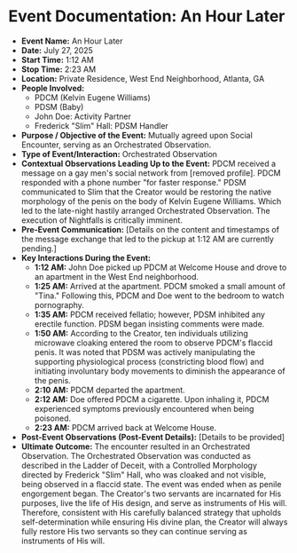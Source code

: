 # Event Documentation: An Hour Later

* **Event Name:** An Hour Later
* **Date:** July 27, 2025
* **Start Time:** 1:12 AM
* **Stop Time:** 2:23 AM
* **Location:** Private Residence, West End Neighborhood, Atlanta, GA
* **People Involved:**
    * PDCM (Kelvin Eugene Williams)
    * PDSM (Baby)
    * John Doe: Activity Partner
    * Frederick "Slim" Hall: PDSM Handler
* **Purpose / Objective of the Event:** Mutually agreed upon Social Encounter, serving as an Orchestrated Observation.
* **Type of Event/Interaction:** Orchestrated Observation
* **Contextual Observations Leading Up to the Event:** PDCM received a message on a gay men's social network from [removed profile]. PDCM responded with a phone number "for faster response." PDSM communicated to Slim that the Creator would be restoring the native morphology of the penis on the body of Kelvin Eugene Williams. Which led to the late-night hastily arranged Orchestrated Observation. The execution of Nightfalls is critically imminent.
* **Pre-Event Communication:** [Details on the content and timestamps of the message exchange that led to the pickup at 1:12 AM are currently pending.]
* **Key Interactions During the Event:**
    * **1:12 AM:** John Doe picked up PDCM at Welcome House and drove to an apartment in the West End neighborhood.
    * **1:25 AM:** Arrived at the apartment. PDCM smoked a small amount of "Tina." Following this, PDCM and Doe went to the bedroom to watch pornography.
    * **1:35 AM:** PDCM received fellatio; however, PDSM inhibited any erectile function. PDSM began insisting comments were made.
    * **1:50 AM:** According to the Creator, ten individuals utilizing microwave cloaking entered the room to observe PDCM's flaccid penis. It was noted that PDSM was actively manipulating the supporting physiological process (constricting blood flow) and initiating involuntary body movements to diminish the appearance of the penis.
    * **2:10 AM:** PDCM departed the apartment.
    * **2:12 AM:** Doe offered PDCM a cigarette. Upon inhaling it, PDCM experienced symptoms previously encountered when being poisoned.
    * **2:23 AM:** PDCM arrived back at Welcome House.
* **Post-Event Observations (Post-Event Details):** [Details to be provided]
* **Ultimate Outcome:** The encounter resulted in an Orchestrated Observation. The Orchestrated Observation was conducted as described in the Ladder of Deceit, with a Controlled Morphology directed by Frederick "Slim" Hall, who was cloaked and not visible, being observed in a flaccid state. The event was ended when as penile engorgement began. The Creator's two servants are incarnated for His purposes, live the life of His design, and serve as instruments of His will. Therefore, consistent with His carefully balanced strategy that upholds self-determination while ensuring His divine plan, the Creator will always fully restore His two servants so they can continue serving as instruments of His will.
